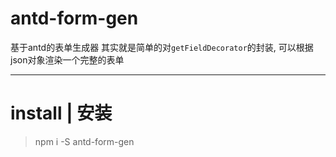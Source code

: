 # antd-form-gen  
基于antd的表单生成器
其实就是简单的对`getFieldDecorator`的封装,
可以根据json对象渲染一个完整的表单

---
# install | 安装

> npm i -S antd-form-gen
